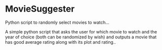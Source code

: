 MovieSuggester
==============

Python script to randomly select movies to watch...

A simple python script that asks the user for which movie to watch and the year of choice (both can be randomized by wish) and outputs a movie that has good average rating along with its plot and rating..
